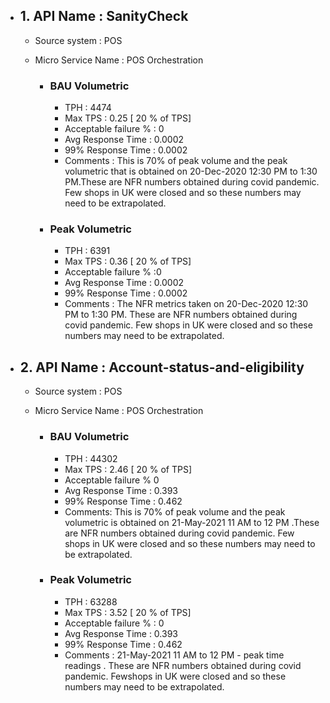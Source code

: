 - ## 1. API Name : SanityCheck
  - Source system : POS
  - Micro Service Name : POS Orchestration
  
    - ### BAU Volumetric
         - TPH : 4474
         - Max TPS : 0.25 [ 20 % of TPS]
         - Acceptable failure % : 0
         - Avg Response Time : 0.0002
         - 99% Response Time : 0.0002
         - Comments : This is 70% of peak volume and the peak volumetric that is obtained on 20-Dec-2020 12:30 PM to 1:30 PM.These are NFR numbers obtained during covid                    pandemic. Few shops in UK were closed and so these numbers may need to be extrapolated.
         
     - ### Peak Volumetric
         - TPH : 6391
         - Max TPS : 0.36  [ 20 % of TPS]
         - Acceptable failure % :0 
         - Avg Response Time : 0.0002
         - 99% Response Time : 0.0002
         - Comments : The NFR metrics taken on 20-Dec-2020 12:30 PM to 1:30 PM. These are NFR numbers obtained during covid pandemic. Few shops in UK were closed and so these              numbers may need to be extrapolated.

- ## 2. API Name : Account-status-and-eligibility
  - Source system : POS
  - Micro Service Name : POS Orchestration
  
    - ### BAU Volumetric
         - TPH : 44302 
         - Max TPS : 2.46 [ 20 % of TPS]
         - Acceptable failure % 0
         - Avg Response Time : 0.393
         - 99% Response Time : 0.462
         - Comments: This is 70% of peak volume and the peak volumetric is obtained on 21-May-2021 11 AM to 12 PM .These are NFR numbers obtained during covid pandemic.                    Few shops in UK were closed and so these numbers may need to be extrapolated.
         
     - ### Peak Volumetric
         - TPH : 63288
         - Max TPS : 3.52  [ 20 % of TPS]
         - Acceptable failure % : 0
         - Avg Response Time : 0.393
         - 99% Response Time : 0.462
         - Comments : 21-May-2021 11 AM to 12 PM - peak time readings . These are NFR numbers obtained during covid pandemic. Fewshops in UK were closed and so these numbers                may need to be extrapolated.

